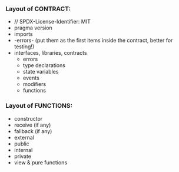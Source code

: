 ### Layout of CONTRACT:

- // SPDX-License-Identifier: MIT
- pragma version
- imports
- -errors- (put them as the first items inside the contract, better for testing!)
- interfaces, libraries, contracts
  - errors
  - type declarations
  - state variables
  - events
  - modifiers
  - functions

### Layout of FUNCTIONS:

- constructor
- receive (if any)
- fallback (if any)
- external
- public
- internal
- private
- view & pure functions
